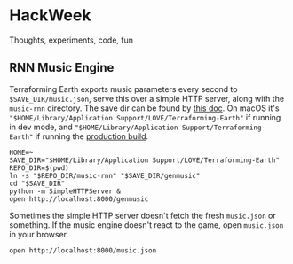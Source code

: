 # HackWeek

Thoughts, experiments, code, fun

## RNN Music Engine

Terraforming Earth exports music parameters every second to `$SAVE_DIR/music.json`, serve this over a simple HTTP server, along with the `music-rnn` directory. The save dir can be found by [this doc](https://love2d.org/wiki/love.filesystem). On macOS it's `"$HOME/Library/Application Support/LOVE/Terraforming-Earth"` if running in dev mode, and `"$HOME/Library/Application Support/Terraforming-Earth"` if running the [production build](http://www.terraforming.earth/play).

    HOME=~
    SAVE_DIR="$HOME/Library/Application Support/LOVE/Terraforming-Earth"
    REPO_DIR=$(pwd)
    ln -s "$REPO_DIR/music-rnn" "$SAVE_DIR/genmusic"
    cd "$SAVE_DIR"
    python -m SimpleHTTPServer &
    open http://localhost:8000/genmusic

Sometimes the simple HTTP server doesn't fetch the fresh `music.json` or something. If the music engine doesn't react to the game, open `music.json` in your browser.

    open http://localhost:8000/music.json



